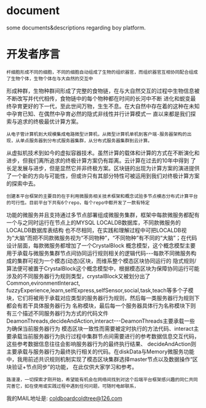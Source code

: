 # document
some documents&amp;descriptions regarding boy platform.

# 开发者序言
    杆细胞形成不同的细胞，不同的细胞自动组成了生物的组织器官，而组织器官互相协同配合组成了生物个体，生物个体在与大自然的交互中
形成种群，生物种群间形成了完整的食物链，在与大自然交互的过程中生物信息被不断改写并代代相传，食物链中的每个物种都在时间的长河中不断
进化和蜕变最终孕育更好的下一代，至此世间万物，生生不息。在大自然中存在着的这种在未知中孕育已知、在偶然中孕育必然的隐式非线性并行计算模式一
直以来都是我们探索与追求的终极最优计算方案。
    
	从电子管计算机到大规模集成电路微型计算机，从微型计算机单机到客户端-服务器架构的出现，从单点服务器到分布式服务器集群，从分布式服务器集群到云计算。
 从虚拟机技术到如今的虚拟容器技术。虽然计算的载体和计算的方式在不断演化和进步，但我们离所追求的终极计算方案仍有距离。云计算在过去的10年中得到
 了长足发展与进步，但是显然它并非终极方案。区块链的出现为计算方案的演进提供了一个新的方向与可能性，但或许只有其部分特性可被运用到我们对终极计算方案
 的探索中去。
    
	创建本平台框架的主要目的在于利用微服务相关技术框架和概念试验多节点模态分布式计算平台的可行性。目前平台下共有6个repo，每个repo中都开发了一款有特定
功能的微服务并且支持通过多节点部署组成微服务集群，框架中每款微服务都配有一个与之同时运行在节点上的MYSQL LOCALDB数据库，不同款微服务的LOCALDB数据库表结构
也不尽相同，在实践和理解过程中可把LOCALDB视为“大脑”而把不同款微服务视为“不同物种”，“不同物种”有不同的“大脑”；在代码设计层面，每款微服务都增加了一个CrystalBlock
概念模型，这个概念模型主要用于承载与微服务集群节点间协同运行规则相关的逻辑代码---每款不同微服务构成的集群可视为一个模态(动态)区块，而维系整个模态区块协同运行的
隐式规则/算法便可被置于CrystalBlock这个概念模型中，根据模态区块为保障协同运行可能涉及的不同服务器行为规则类型，crystalBlock又被划分出了Common,evironmentInteract,
fuzzyExperience,learn,selfExpress,selfSensor,social,task,teach等多个子模块，它们将被用于承载对应类型的服务器行为规则，然后每一类服务器行为规则下都会有若干具体服务器行为
名称模块，最后每一个服务器具体行为名称模块下则有三个描述不同服务器行为方式的代码文件DeamonThreads,decideAndAction,interact---DeamonThreads主要承载一些为确保当前服务器行为
模态区块一致性而需要被定时执行的方法代码、interact主要承载当前服务器行为执行过程中集群节点间需要进行的参考数据信息交互代码，这些参考数据信息往往会影响服务器行为的最终执行结果、
decideAndAction则主要承载与服务器行为最终执行相关的代码。在diskData与Memory微服务功能中，我用前述共识规则机制实现了模态区块集群选择master节点以及数据操作“区块验证+节点同步”的功能，
在此仅供大家学习和参考。
    
	路漫漫，一切探索才刚开始，希望能有机会在网络间找到对这个后端平台框架感兴趣的同仁共同完善它，如在使用或实践过程中遇到任何问题，可随时电邮联系，
我的MAIL地址是: coldboardcoldtree@126.com 

